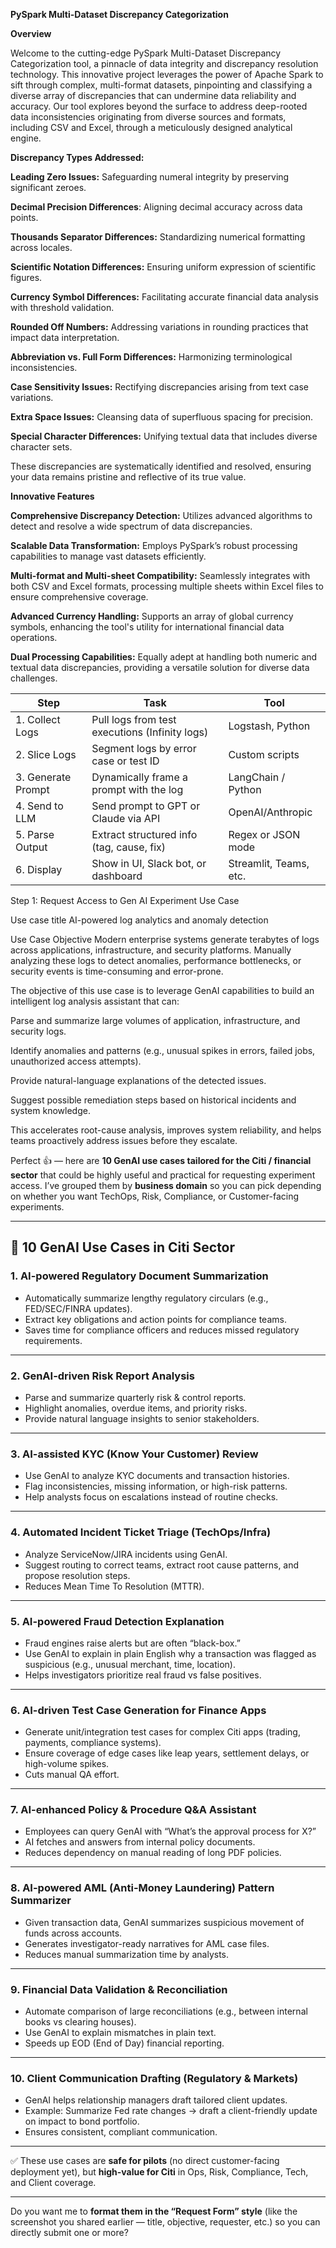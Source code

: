**PySpark Multi-Dataset Discrepancy Categorization**

**Overview**

Welcome to the cutting-edge PySpark Multi-Dataset Discrepancy Categorization tool, a pinnacle of data integrity and discrepancy resolution technology. This innovative project leverages the power of Apache Spark to sift through complex, multi-format datasets, pinpointing and classifying a diverse array of discrepancies that can undermine data reliability and accuracy. Our tool explores beyond the surface to address deep-rooted data inconsistencies originating from diverse sources and formats, including CSV and Excel, through a meticulously designed analytical engine.


**Discrepancy Types Addressed:**

**Leading Zero Issues:** Safeguarding numeral integrity by preserving significant zeroes.

**Decimal Precision Differences**: Aligning decimal accuracy across data points.

**Thousands Separator Differences:** Standardizing numerical formatting across locales.

**Scientific Notation Differences:** Ensuring uniform expression of scientific figures.

**Currency Symbol Differences:** Facilitating accurate financial data analysis with threshold validation.

**Rounded Off Numbers:** Addressing variations in rounding practices that impact data interpretation.

**Abbreviation vs. Full Form Differences:** Harmonizing terminological inconsistencies.

**Case Sensitivity Issues:** Rectifying discrepancies arising from text case variations.

**Extra Space Issues:** Cleansing data of superfluous spacing for precision.

**Special Character Differences:** Unifying textual data that includes diverse character sets.

These discrepancies are systematically identified and resolved, ensuring your data remains pristine and reflective of its true value.

**Innovative Features**

**Comprehensive Discrepancy Detection:** Utilizes advanced algorithms to detect and resolve a wide spectrum of data discrepancies.

**Scalable Data Transformation:** Employs PySpark’s robust processing capabilities to manage vast datasets efficiently.

**Multi-format and Multi-sheet Compatibility:** Seamlessly integrates with both CSV and Excel formats, processing multiple sheets within Excel files to ensure comprehensive coverage.

**Advanced Currency Handling:** Supports an array of global currency symbols, enhancing the tool's utility for international financial data operations.

**Dual Processing Capabilities:** Equally adept at handling both numeric and textual data discrepancies, providing a versatile solution for diverse data challenges.


| Step               | Task                                           | Tool                   |
| ------------------ | ---------------------------------------------- | ---------------------- |
| 1. Collect Logs    | Pull logs from test executions (Infinity logs) | Logstash, Python       |
| 2. Slice Logs      | Segment logs by error case or test ID          | Custom scripts         |
| 3. Generate Prompt | Dynamically frame a prompt with the log        | LangChain / Python     |
| 4. Send to LLM     | Send prompt to GPT or Claude via API           | OpenAI/Anthropic       |
| 5. Parse Output    | Extract structured info (tag, cause, fix)      | Regex or JSON mode     |
| 6. Display         | Show in UI, Slack bot, or dashboard            | Streamlit, Teams, etc. |



Step 1: Request Access to Gen AI Experiment Use Case

Use case title
AI-powered log analytics and anomaly detection

Use Case Objective
Modern enterprise systems generate terabytes of logs across applications, infrastructure, and security platforms. Manually analyzing these logs to detect anomalies, performance bottlenecks, or security events is time-consuming and error-prone.

The objective of this use case is to leverage GenAI capabilities to build an intelligent log analysis assistant that can:

Parse and summarize large volumes of application, infrastructure, and security logs.

Identify anomalies and patterns (e.g., unusual spikes in errors, failed jobs, unauthorized access attempts).

Provide natural-language explanations of the detected issues.

Suggest possible remediation steps based on historical incidents and system knowledge.

This accelerates root-cause analysis, improves system reliability, and helps teams proactively address issues before they escalate.

Perfect 👍 — here are **10 GenAI use cases tailored for the Citi / financial sector** that could be highly useful and practical for requesting experiment access. I’ve grouped them by **business domain** so you can pick depending on whether you want TechOps, Risk, Compliance, or Customer-facing experiments.

---

## 🔹 **10 GenAI Use Cases in Citi Sector**

### 1. **AI-powered Regulatory Document Summarization**

* Automatically summarize lengthy regulatory circulars (e.g., FED/SEC/FINRA updates).
* Extract key obligations and action points for compliance teams.
* Saves time for compliance officers and reduces missed regulatory requirements.

---

### 2. **GenAI-driven Risk Report Analysis**

* Parse and summarize quarterly risk & control reports.
* Highlight anomalies, overdue items, and priority risks.
* Provide natural language insights to senior stakeholders.

---

### 3. **AI-assisted KYC (Know Your Customer) Review**

* Use GenAI to analyze KYC documents and transaction histories.
* Flag inconsistencies, missing information, or high-risk patterns.
* Help analysts focus on escalations instead of routine checks.

---

### 4. **Automated Incident Ticket Triage (TechOps/Infra)**

* Analyze ServiceNow/JIRA incidents using GenAI.
* Suggest routing to correct teams, extract root cause patterns, and propose resolution steps.
* Reduces Mean Time To Resolution (MTTR).

---

### 5. **AI-powered Fraud Detection Explanation**

* Fraud engines raise alerts but are often “black-box.”
* Use GenAI to explain in plain English why a transaction was flagged as suspicious (e.g., unusual merchant, time, location).
* Helps investigators prioritize real fraud vs false positives.

---

### 6. **AI-driven Test Case Generation for Finance Apps**

* Generate unit/integration test cases for complex Citi apps (trading, payments, compliance systems).
* Ensure coverage of edge cases like leap years, settlement delays, or high-volume spikes.
* Cuts manual QA effort.

---

### 7. **AI-enhanced Policy & Procedure Q\&A Assistant**

* Employees can query GenAI with “What’s the approval process for X?”
* AI fetches and answers from internal policy documents.
* Reduces dependency on manual reading of long PDF policies.

---

### 8. **AI-powered AML (Anti-Money Laundering) Pattern Summarizer**

* Given transaction data, GenAI summarizes suspicious movement of funds across accounts.
* Generates investigator-ready narratives for AML case files.
* Reduces manual summarization time by analysts.

---

### 9. **Financial Data Validation & Reconciliation**

* Automate comparison of large reconciliations (e.g., between internal books vs clearing houses).
* Use GenAI to explain mismatches in plain text.
* Speeds up EOD (End of Day) financial reporting.

---

### 10. **Client Communication Drafting (Regulatory & Markets)**

* GenAI helps relationship managers draft tailored client updates.
* Example: Summarize Fed rate changes → draft a client-friendly update on impact to bond portfolio.
* Ensures consistent, compliant communication.

---

✅ These use cases are **safe for pilots** (no direct customer-facing deployment yet), but **high-value for Citi** in Ops, Risk, Compliance, Tech, and Client coverage.

---

Do you want me to **format them in the “Request Form” style** (like the screenshot you shared earlier — title, objective, requester, etc.) so you can directly submit one or more?







